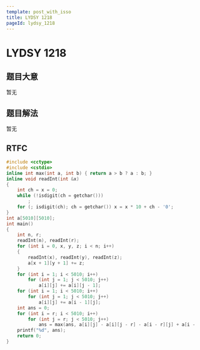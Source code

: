```yaml
---
template: post_with_isso
title: LYDSY 1218
pageId: lydsy_1218
---
```


# LYDSY 1218
<span id="poem"></span><script>$(function(){$.ajax('/api/poem?rnd='+Date.now()+Math.random()).done(function(data){$('#poem').text(data);});});</script>
## 题目大意
暂无

## 题目解法
暂无

## RTFC

```cpp
#include <cctype>
#include <cstdio>
inline int max(int a, int b) { return a > b ? a : b; }
inline void readInt(int &x)
{
    int ch = x = 0;
    while (!isdigit(ch = getchar()))
        ;
    for (; isdigit(ch); ch = getchar()) x = x * 10 + ch - '0';
}
int a[5010][5010];
int main()
{
    int n, r;
    readInt(n), readInt(r);
    for (int i = 0, x, y, z; i < n; i++)
    {
        readInt(x), readInt(y), readInt(z);
        a[x + 1][y + 1] += z;
    }
    for (int i = 1; i < 5010; i++)
        for (int j = 1; j < 5010; j++)
            a[i][j] += a[i][j - 1];
    for (int i = 1; i < 5010; i++)
        for (int j = 1; j < 5010; j++)
            a[i][j] += a[i - 1][j];
    int ans = 0;
    for (int i = r; i < 5010; i++)
        for (int j = r; j < 5010; j++)
            ans = max(ans, a[i][j] - a[i][j - r] - a[i - r][j] + a[i - r][j - r]);
    printf("%d", ans);
    return 0;
}

```
<div id="__comment"></div>
